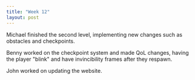 ```yaml
---
title: "Week 12"
layout: post
---
```


Michael finished the second level, implementing new changes such as obstacles and checkpoints. 

Benny worked on the checkpoint system and made QoL changes, having the player "blink" and have invincibility frames after they respawn. 

John worked on updating the website.